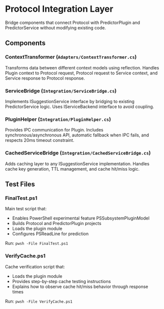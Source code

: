 # Protocol Integration Layer

Bridge components that connect Protocol with PredictorPlugin and PredictorService without modifying existing code.

## Components

### ContextTransformer (`Adapters/ContextTransformer.cs`)
Transforms data between different context models using reflection. Handles Plugin context to Protocol request, Protocol request to Service context, and Service response to Protocol response.

### ServiceBridge (`Integration/ServiceBridge.cs`) 
Implements ISuggestionService interface by bridging to existing PredictorService logic. Uses IServiceBackend interface to avoid coupling.

### PluginHelper (`Integration/PluginHelper.cs`)
Provides IPC communication for Plugin. Includes synchronous/asynchronous API, automatic fallback when IPC fails, and respects 20ms timeout constraint.

### CachedServiceBridge (`Integration/CachedServiceBridge.cs`)
Adds caching layer to any ISuggestionService implementation. Handles cache key generation, TTL management, and cache hit/miss logic.

## Test Files

### FinalTest.ps1
Main test script that:
- Enables PowerShell experimental feature PSSubsystemPluginModel
- Builds Protocol and PredictorPlugin projects
- Loads the plugin module
- Configures PSReadLine for prediction

Run: `pwsh -File FinalTest.ps1`

### VerifyCache.ps1
Cache verification script that:
- Loads the plugin module
- Provides step-by-step cache testing instructions
- Explains how to observe cache hit/miss behavior through response times

Run: `pwsh -File VerifyCache.ps1`
